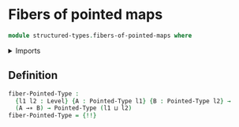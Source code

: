 # Fibers of pointed maps

```agda
module structured-types.fibers-of-pointed-maps where
```

<details><summary>Imports</summary>

```agda
open import foundation.dependent-pair-types
open import foundation.fibers-of-maps
open import foundation.universe-levels

open import structured-types.pointed-maps
open import structured-types.pointed-types
```

</details>

## Definition

```agda
fiber-Pointed-Type :
  {l1 l2 : Level} {A : Pointed-Type l1} {B : Pointed-Type l2} →
  (A →∗ B) → Pointed-Type (l1 ⊔ l2)
fiber-Pointed-Type = {!!}
```
